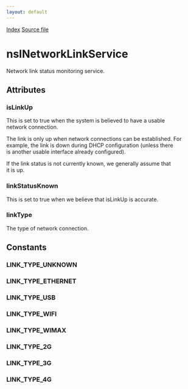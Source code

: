 ```yaml
---
layout: default
---
```

<div id='links'><a href="../index.html">Index</a>
<a href="http://dxr.mozilla.org/mozilla-central/source/netwerk/base/public/nsINetworkLinkService.idl">Source file</a>
</div>

# nsINetworkLinkService #
  
Network link status monitoring service.  
  

## Attributes ##

### isLinkUp ###
  
This is set to true when the system is believed to have a usable  
network connection.  
  
The link is only up when network connections can be established. For  
example, the link is down during DHCP configuration (unless there  
is another usable interface already configured).  
  
If the link status is not currently known, we generally assume that  
it is up.  
  

### linkStatusKnown ###
  
This is set to true when we believe that isLinkUp is accurate.  
  

### linkType ###
  
The type of network connection.  
  

## Constants ##

### LINK_TYPE_UNKNOWN ###

### LINK_TYPE_ETHERNET ###

### LINK_TYPE_USB ###

### LINK_TYPE_WIFI ###

### LINK_TYPE_WIMAX ###

### LINK_TYPE_2G ###

### LINK_TYPE_3G ###

### LINK_TYPE_4G ###
